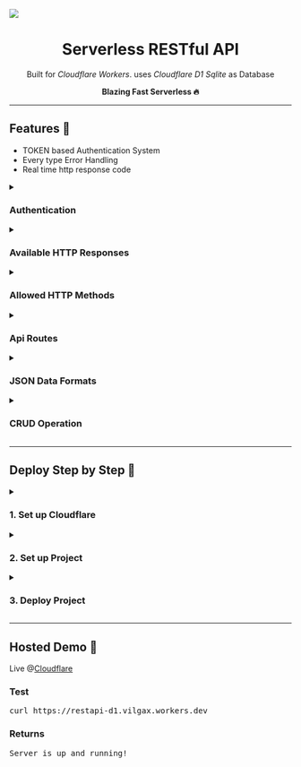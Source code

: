 <!-- copyright 2023 © Xron Trix | https://github.com/Xrontrix10 -->

![](https://user-images.githubusercontent.com/125879861/272319389-0f93a128-9b6f-4176-b7bc-e91d4d18104a.png)

<h1 align='center'>Serverless RESTful API</h1>

<p align='center'>Built for <i>Cloudflare Workers</i>. uses <i>Cloudflare D1 Sqlite</i> as Database</p>
<p align='center'><strong>Blazing Fast Serverless 🔥</strong></p>

---

<h2> Features 🚀</h2>

<ul>
   <li>TOKEN based Authentication System</li>
   <li>Every type Error Handling</li>
   <li>Real time http response code</li>
</ul>

<details>

   <summary>
      <h3>Authentication</h3>
   </summary>

   Need to pass `Authorization` header along with AUTH_TOKEN. Otherwise it will return `Unauthorized (http - 401)`


   <h4>Example</h4>

   <pre>
      curl -x POST https://backend.workers.dev/faculty \
         -H 'Authorization: AUTH_TOKEN' \    # required for authentication
         -d '{name: "Xron Trix"}'</pre>

</details>

<details>
   <summary>
      <h3>Available HTTP Responses</h3>
   </summary>

   <ul>
      <li><code>200</code> - OK</li>
      <li><code>204</code> - No Content</li>
      <li><code>400</code> - Bad Request</li>
      <li><code>401</code> - Unauthorized</li>
      <li><code>404</code> - Not Found</li>
      <li><code>405</code> - Method not Allowed</li>
      <li><code>409</code> - Data conflicts</li>
      <li><code>422</code> - Unprocessable Entity</li>
      <li><code>500</code> - Server error</li>
   </ul>
</details>


<details>

   <summary>
      <h3>Allowed HTTP Methods</h3>
   </summary>

   - `GET`
   - `POST`
   - `PUT`
   - `DELETE`

</details>


<details>

   <summary>
      <h3>Api Routes</h3>
   </summary>

   - `/` - Check if Server is Online
   - `/faculties` - Access Faculty Members Data
   - `/members` - Access Regular Members Data
   - `/events` - Access Event Data
   - `/teams` - Access Team Data
   - `/participants` - Access Participant Data

</details>


<details>

   <summary>
      <h3>JSON Data Formats</h3>
   </summary>

   <h4>Unique ID Will be Auto Added on Creation on Each Data</h4>
   <h4>Each Field is Required on POST request</h4>

   - Faculty

      <pre>
      {
         name: "String",
         role: "String",
         image: "String",
         mobile: "String"
      }</pre>

   - Member

      <pre>
      {
         name: "String",
         role: "String",
         image: "String",
         mobile: "String",
         roll: "String"
      }</pre>

   - Event

      <pre>
      {
         title: "String",
         page: "String",
         image: "String"
      }</pre>

   - Team

      <pre>
      {
         teamName: "String",
         eventName: "String",
         paymentID: "String",
         screenShot: "String",
         newsSource: "String",
         teamLeader: "String",
         member1: "String", ( <== Optional )
         member2: "String", ( <== Optional )
         member3: "String", ( <== Optional )
      }</pre>
   
   - Participant

      <pre>
      {
         name: "String",
         mobile: "String",
         email: "String",
         year: "String",
         department: "String",
         college: "String"
      }</pre>

</details>


<details>

   <summary>
      <h3>CRUD Operation</h3>
   </summary>

   <h4><strong>Accepts</strong></h4>

   - `POST /<API_ROUTE> {json in body}` - Create Single Data
   - `GET /<API_ROUTE>` - Read All Data
   - `GET /<API_ROUTE>/<ID>` - Read Single Data
   - `GET /<API_ROUTE>?<KEY>=<VALUE>` - Filter Data by Key
   - `PUT /<API_ROUTE>/<ID>` - Update Single Data
   - `DELETE /<API_ROUTE>` - Delete All Data
   - `DELETE /<API_ROUTE>/<ID>` - Delete Single Data

   <br>

   <h4><strong>Returns</strong></h4>

   <h4>Returns an Object of Following Properties on Success</h4>

   <pre>
   {
     "id": # ID of the object (if any or null),
     "collection": # Table Name of the Data,
     "results": [
       {
         # Query results object array (if any or null)
       }
     ],
     "time": # Time taken on Operation in milliseconds,
     "success": # Boolean value
   }</pre>

   <h4>Also Returns HTTP status</h4>

   - Create

      - Returns `http - 200` on Success  
      - Returns `http - 409` on Data Conflict
      - Returns `http - 422` on Unprocessable Entity
      - Returns `http - 500` on Creation error

   - Read

      - Returns `http - 200` on Success 
      - Returns `http - 404` on Not Found

   - Update

      - Returns `http - 200` on Success 
      - Returns `http - 404` on Not Found
      - Returns `http - 422` on Unprocessable Entity
      - Returns `http - 500` on Update error

   - Delete

      - Returns `http - 200` on Success 
      - Returns `http - 404` on Not Found
      - Returns `http - 500` on Update error

</details>

---

<h2> Deploy Step by Step 🦀 </h2>

<details>

   <summary>
      <h3>1. Set up Cloudflare</h3>
   </summary>

   - Create a Cloudflare Account if haven't already 🙂
   - Create a subdomain for your workers pages.

      Your Projects will be visible as `https://project.SUB_DOMAIN.workers.dev`

</details>

<details>

   <summary>
      <h3>2. Set up Project</h3>
   </summary>

   - Install node.js if haven't already 🙂
   - Install Wrangler as

      <pre>npm install wrangler --save-dev</pre>

   - Login with Cloudflare Account

      <pre>wrangler login</pre>

   - Clone This Repository

      <pre>git clone https://github.com/XronTrix10/Cloudflare-RESTful-D1.git</pre>

   - Rename `wrangler.sample.toml` file to `wrangler.toml`
   - Rename `sample.dev.vars` file to `.dev.vars`
   - Put a secret Auth Token in `.dev.vars` file. This Token will be used to Authenticate You with Your API
   - Put the auth token in Wrangler as well

      <pre>wrangler secret put AUTH_TOKEN</pre>

      Enter The Same Token you Placed inside `.dev.vars` file

   - Install dependencies

      <pre>npm install</pre>

   - Create a D1 Database in Cloudflare

      <pre>wrangler d1 create DATABASE_NAME</pre>
      
      <p><strong>📝 NOTE:</strong> Replace your own desired Database Name with <code>DATABASE_NAME</code></p>
      
      <p>On Hitting Enter, an ID of the created namespace will be returned.</p>

   - Put Binding in `wrangler.toml` file

      - Replace `<DATABASE_NAME>` with Your Chosen Database Name and `<unique-ID-for-your-database>` with the ID you got on Database Creation

      <p><strong>📝 NOTE:</strong> ❌ Don't Edit the Binding Name <code>binding = "DB"</code></p>

</details>

<details>

   <summary>
      <h3>3. Deploy Project</h3>
   </summary>

   - To Deploy/Test in Local

      <pre>wrangler dev</pre>

   - To Deploy in Cloudflare

      <pre>wrangler deploy</pre>

      <p><strong>📝 NOTE:</strong> You can change the project name by editing the <code>name</code> field from <code>wrangler.toml</code> file before deploying your project</p>


</details>

---

<h2>Hosted Demo 🐬</h2>

Live @[Cloudflare](https://restapi-d1.vilgax.workers.dev)

### Test

<pre>curl https://restapi-d1.vilgax.workers.dev</pre>

### Returns

<pre>Server is up and running!</pre>
